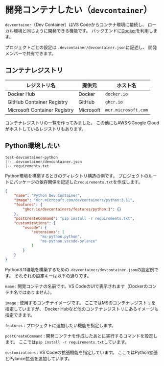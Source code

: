 # 開発コンテナしたい（`devcontainer`）

`devcontainer`（Dev Container）はVS Codeからコンテナ環境に接続し、
ローカル環境と同じように開発できる機能です。
バックエンドに[Docker](./../docker/docker-usage.md)を利用します。

プロジェクトごとの設定は
`.devcontainer/devcontainer.json`に記述し、
開発メンバーで共有できます。

## コンテナレジストリ

| レジストリ名 | 提供元 | ホスト名 |
|---|---|---|
| Docker Hub | Docker | `docker.io` |
| GitHub Container Registry | GitHub | `ghcr.io` |
| Microsoft Container Registry | Microsoft | `mcr.microsoft.com` |

コンテナレジストリの一覧を作ってみました。
この他にもAWSやGoogle Cloudがホストしているレジストリもあります。

## Python環境したい

```text
test-devcontainer-python
|-- .devcontainer/devcontainer.json
|-- requirements.txt
```

Python環境を構築するときのディレクトリ構造の例です。
プロジェクトのルートにパッケージの依存関係を記述した`requirements.txt`を作成します。

```json
{
    "name": "Python Dev Container",
    "image": "mcr.microsoft.com/devcontainers/python:3.11",
    "features": {
        "ghcr.io/devcontainers/features/python:1": {}
    },
    "postCreateCommand": "pip install -r requirements.txt",
    "customizations": {
        "vscode": {
            "extensions": [
                "ms-python.python",
                "ms-python.vscode-pylance"
            ]
        }
    }
}
```

Python3.11環境を構築するための`.devcontainer/devcontainer.json`の設定例です。
それぞれの設定キーは以下の通りです。

`name`
: 開発コンテナの名前です。VS CodeのUIで表示されます（Dockerのコンテナ名ではありません）。

`image`
: 使用するコンテナイメージです。
ここではMSのコンテナレジストリを指定していますが、
Docker Hubなど他のコンテナレジストリにあるイメージも指定できます。

`features`
: プロジェクトに追加したい機能を指定します。

`postCreateCommand`
: 開発コンテナを作成したあとに実行するコマンドを設定します。
ここでは`pip install -r requirements.txt`しています。

`customizations`
: VS Codeの拡張機能を指定しています。
ここではPython拡張とPylance拡張を追加しています。
